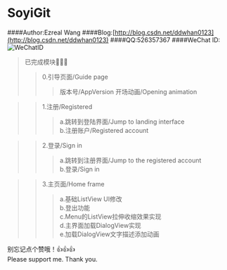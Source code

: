 # SoyiGit
####Author:Ezreal Wang
####Blog:[http://blog.csdn.net/ddwhan0123](http://blog.csdn.net/ddwhan0123) 
####QQ:526357367
####WeChat ID:<br>![WeChatID](https://github.com/ddwhan0123/SoyiGit/blob/master/Soyi/WeChatID.JPG "二维码")
>已完成模块:clap::clap::clap:
>>0.引导页面/Guide page
>>>版本号/AppVersion
>>>开场动画/Opening animation


>>1.注册/Registered<br>
>>>a.跳转到登陆界面/Jump to landing interface<br>
>>>b.注册账户/Registered account

>>2.登录/Sign in<br>
>>>a.跳转到注册界面/Jump to the registered account<br>
>>>b.登录/Sign in<br>


>>3.主页面/Home frame<br>
>>>a.基础ListView UI修改<br>
>>>b.登出功能<br>
>>>c.Menu的ListView拉伸收缩效果实现<br>
>>>d.主界面加载DialogView实现<br>
>>>e.加载DialogView文字描述添加动画

别忘记点个赞哦！:thumbsup::thumbsup::thumbsup:
<br>
Please support me. Thank you.
